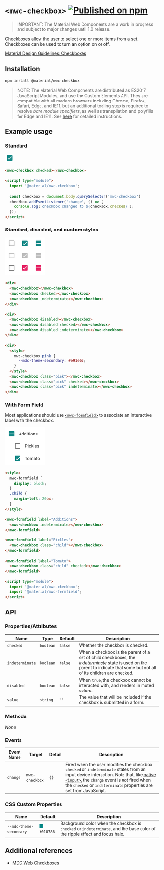 # `<mwc-checkbox>` [![Published on npm](https://img.shields.io/npm/v/@material/mwc-checkbox.svg)](https://www.npmjs.com/package/@material/mwc-checkbox)
> IMPORTANT: The Material Web Components are a work in progress and subject to
> major changes until 1.0 release.

Checkboxes allow the user to select one or more items from a set. Checkboxes can
be used to turn an option on or off.

[Material Design Guidelines: Checkboxes](https://material.io/components/selection-controls/#checkboxes)

## Installation

```sh
npm install @material/mwc-checkbox
```

> NOTE: The Material Web Components are distributed as ES2017 JavaScript
> Modules, and use the Custom Elements API. They are compatible with all modern
> browsers including Chrome, Firefox, Safari, Edge, and IE11, but an additional
> tooling step is required to resolve *bare module specifiers*, as well as
> transpilation and polyfills for Edge and IE11. See
> [here](https://github.com/material-components/material-components-web-components#quick-start)
> for detailed instructions.

## Example usage

### Standard

<img src="images/checked.png" width="29px" height="29px">

```html
<mwc-checkbox checked></mwc-checkbox>

<script type="module">
  import '@material/mwc-checkbox';

  const checkbox = document.body.querySelector('mwc-checkbox')
  checkbox.addEventListener('change', () => {
    console.log(`checkbox changed to ${checkbox.checked}`);
  });
</script>
```

### Standard, disabled, and custom styles

<img src="images/standard_disabled_styled.png" width="132px" height="123px">

```html
<div>
  <mwc-checkbox></mwc-checkbox>
  <mwc-checkbox checked></mwc-checkbox>
  <mwc-checkbox indeterminate></mwc-checkbox>
</div>

<div>
  <mwc-checkbox disabled></mwc-checkbox>
  <mwc-checkbox disabled checked></mwc-checkbox>
  <mwc-checkbox disabled indeterminate></mwc-checkbox>
</div>

<div>
  <style>
    mwc-checkbox.pink {
      --mdc-theme-secondary: #e91e63;
    }
  </style>
  <mwc-checkbox class="pink"></mwc-checkbox>
  <mwc-checkbox class="pink" checked></mwc-checkbox>
  <mwc-checkbox class="pink" indeterminate></mwc-checkbox>
</div>
```

### With Form Field

Most applications should use
[`<mwc-formfield>`](https://github.com/material-components/material-components-web-components/tree/master/packages/formfield)
to associate an interactive label with the checkbox.

<img src="images/formfield.png" width="132px" height="123px">

```html
<style>
  mwc-formfield {
    display: block;
  }
  .child {
    margin-left: 20px;
  }
</style>

<mwc-formfield label="Additions">
  <mwc-checkbox indeterminate></mwc-checkbox>
</mwc-formfield>

<mwc-formfield label="Pickles">
  <mwc-checkbox class="child"></mwc-checkbox>
</mwc-formfield>

<mwc-formfield label="Tomato">
  <mwc-checkbox class="child" checked></mwc-checkbox>
</mwc-formfield>

<script type="module">
  import '@material/mwc-checkbox';
  import '@material/mwc-formfield';
</script>
```

## API

### Properties/Attributes

Name            | Type      | Default | Description
--------------- | --------- | ------- | -----------
`checked`       | `boolean` | `false` | Whether the checkbox is checked.
`indeterminate` | `boolean` | `false` | When a checkbox is the parent of a set of child checkboxes, the *indeterminate* state is used on the parent to indicate that some but not all of its children are checked.
`disabled`      | `boolean` | `false` | When `true`, the checkbox cannot be interacted with, and renders in muted colors.
`value`         | `string`  | `''`    | The value that will be included if the checkbox is submitted in a form.


### Methods

*None*

### Events

| Event Name | Target         | Detail | Description
| ---------- | -------------- | ------ | -----------
| `change`   | `mwc-checkbox` | `{}`   | Fired when the user modifies the checkbox `checked` or `indeterminate` states from an input device interaction. Note that, like [native `<input>`](https://developer.mozilla.org/en-US/docs/Web/API/HTMLElement/change_event), the `change` event is *not* fired when the `checked` or `indeterminate` properties are set from JavaScript.

### CSS Custom Properties


| Name                    | Default   | Description                         |
| ----------------------- | --------- | ----------------------------------- |
| `--mdc-theme-secondary` | ![](images/color_018786.png) `#018786` | Background color when the checkbox is `checked` or `indeterminate`, and the base color of the ripple effect and focus halo.

## Additional references

-   [MDC Web Checkboxes](https://material.io/develop/web/components/input-controls/checkboxes/)
